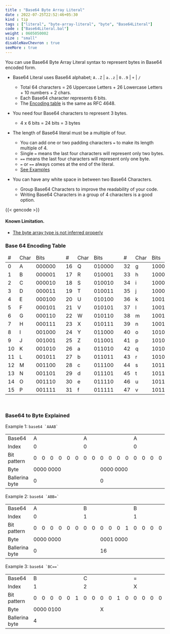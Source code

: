 ```yaml
---
title : "Base64 Byte Array Literal"
date : 2022-07-25T22:52:46+05:30
kind : tip 
tags : ["literal", "byte-array-literal", "byte", "Base64Literal"]
code : ["Base64Literal.bal"]
weight : 0605050002
size : "small"
disableNavChevron : true 
seeMore : true
---
```


You can use Base64 Byte Array Literal syntax to represent bytes in Base64 encoded form.
<!--more-->

- Base64 Literal uses Base64 alphabet; `A..Z` | `a..z` | `0..9` | `+` | `/`
  - Total 64 characters = 26 Uppercase Letters + 26 Lowercase Letters + 10 numbers + 2 chars. 
  - Each Base64 character represents 6 bits.
  - The [Encoding table](#base-64-encoding-table) is the same as RFC 4648. 

- You need four Base64 characters to represent 3 bytes. 
  - 4 x 6 bits = 24 bits = 3 bytes
- The length of Base64 literal must be a multiple of four. 
  - You can add one or two padding characters `=` to make its length multiple of 4.
  - Single `=` means the last four characters will represent only two bytes.
  - `==` means the last four characters will represent only one byte.
  - `=` or `==` always comes at the end of the literal.
  - [See Examples](#base64-to-byte-explained)
- You can have any white space in between two Base64 Characters. 
  - Group Base64 Characters to improve the readability of your code. 
  - Writing Base64 Characters in a group of 4 characters is a good option. 

{{< gencode >}}

#### Known Limitation. 

- [The byte array type is not inferred properly](https://github.com/ballerina-platform/ballerina-lang/issues/32542)

### Base 64 Encoding Table

<!-- {{<md >}}
|  # | Char | Bits |   |  # | Char | Bits |   |  # | Char | Bits |   |  # | Char | Bits | 
|----|----------|----------|---|----|----------|----------|---|----|----------|----------|---|----|----------|----------|
|  0 | A    |  000000  |   | 16 | Q    |  010000  |   | 32 | g    |  100000  |   | 48 | w    |  110000  |
|  1 | B    |  000001  |   | 17 | R    |  010001  |   | 33 | h    |  100001  |   | 49 | x    |  110001  |
|  2 | C    |  000010  |   | 18 | S    |  010010  |   | 34 | i    |  100010  |   | 50 | y    |  110010  |
|  3 | D    |  000011  |   | 19 | T    |  010011  |   | 35 | j    |  100011  |   | 51 | z    |  110011  |
|  4 | E    |  000100  |   | 20 | U    |  010100  |   | 36 | k    |  100100  |   | 52 | 0    |  110100  |
|  5 | F    |  000101  |   | 21 | V    |  010101  |   | 37 | l    |  100101  |   | 53 | 1    |  110101  |
|  6 | G    |  000110  |   | 22 | W    |  010110  |   | 38 | m    |  100110  |   | 54 | 2    |  110110  |
|  7 | H    |  000111  |   | 23 | X    |  010111  |   | 39 | n    |  100111  |   | 55 | 3    |  110111  |
|  8 | I    |  001000  |   | 24 | Y    |  011000  |   | 40 | o    |  101000  |   | 56 | 4    |  111000  |
|  9 | J    |  001001  |   | 25 | Z    |  011001  |   | 41 | p    |  101001  |   | 57 | 5    |  111001  |
| 10 | K    |  001010  |   | 26 | a    |  011010  |   | 42 | q    |  101010  |   | 58 | 6    |  111010  |
| 11 | L    |  001011  |   | 27 | b    |  011011  |   | 43 | r    |  101011  |   | 59 | 7    |  111011  |
| 12 | M    |  001100  |   | 28 | c    |  011100  |   | 44 | s    |  101100  |   | 60 | 8    |  111100  |
| 13 | N    |  001101  |   | 29 | d    |  011101  |   | 45 | t    |  101101  |   | 61 | 9    |  111101  |
| 14 | O    |  001110  |   | 30 | e    |  011110  |   | 46 | u    |  101110  |   | 62 | +    |  111110  |
| 15 | P    |  001111  |   | 31 | f    |  011111  |   | 47 | v    |  101111  |   | 63 | /    |  111111  |
{{</md>}} -->

<table class="center-ele center-txt tip-data">
    <thead>
        <tr>
            <td>#</td>
            <td>Char</td>
            <td>Bits</td>
            <td style=""></td>
            <td>#</td>
            <td>Char</td>
            <td>Bits</td>
            <td style=""></td>
            <td>#</td>
            <td>Char</td>
            <td>Bits</td>
            <td style=""></td>
            <td>#</td>
            <td>Char</td>
            <td>Bits</td>
        </tr>
    </thead>
    <tbody>
        <tr>
            <td>0</td>
            <td>A</td>
            <td>000000</td>
            <td rowspan="16" style=""></td>
            <td>16</td>
            <td>Q</td>
            <td>010000</td>
            <td rowspan="16" style=""></td>
            <td>32</td>
            <td>g</td>
            <td>100000</td>
            <td rowspan="16" style=""></td>
            <td>48</td>
            <td>w</td>
            <td>110000</td>
        </tr>
        <tr>
            <td>1</td>
            <td>B</td>
            <td>000001</td>
            <td>17</td>
            <td>R</td>
            <td>010001</td>
            <td>33</td>
            <td>h</td>
            <td>100001</td>
            <td>49</td>
            <td>x</td>
            <td>110001</td>
        </tr>
        <tr>
            <td>2</td>
            <td>C</td>
            <td>000010</td>
            <td>18</td>
            <td>S</td>
            <td>010010</td>
            <td>34</td>
            <td>i</td>
            <td>100010</td>
            <td>50</td>
            <td>y</td>
            <td>110010</td>
        </tr>
        <tr>
            <td>3</td>
            <td>D</td>
            <td>000011</td>
            <td>19</td>
            <td>T</td>
            <td>010011</td>
            <td>35</td>
            <td>j</td>
            <td>100011</td>
            <td>51</td>
            <td>z</td>
            <td>110011</td>
        </tr>
        <tr>
            <td>4</td>
            <td>E</td>
            <td>000100</td>
            <td>20</td>
            <td>U</td>
            <td>010100</td>
            <td>36</td>
            <td>k</td>
            <td>100100</td>
            <td>52</td>
            <td>0</td>
            <td>110100</td>
        </tr>
        <tr>
            <td>5</td>
            <td>F</td>
            <td>000101</td>
            <td>21</td>
            <td>V</td>
            <td>010101</td>
            <td>37</td>
            <td>l</td>
            <td>100101</td>
            <td>53</td>
            <td>1</td>
            <td>110101</td>
        </tr>
        <tr>
            <td>6</td>
            <td>G</td>
            <td>000110</td>
            <td>22</td>
            <td>W</td>
            <td>010110</td>
            <td>38</td>
            <td>m</td>
            <td>100110</td>
            <td>54</td>
            <td>2</td>
            <td>110110</td>
        </tr>
        <tr>
            <td>7</td>
            <td>H</td>
            <td>000111</td>
            <td>23</td>
            <td>X</td>
            <td>010111</td>
            <td>39</td>
            <td>n</td>
            <td>100111</td>
            <td>55</td>
            <td>3</td>
            <td>110111</td>
        </tr>
        <tr>
            <td>8</td>
            <td>I</td>
            <td>001000</td>
            <td>24</td>
            <td>Y</td>
            <td>011000</td>
            <td>40</td>
            <td>o</td>
            <td>101000</td>
            <td>56</td>
            <td>4</td>
            <td>111000</td>
        </tr>
        <tr>
            <td>9</td>
            <td>J</td>
            <td>001001</td>
            <td>25</td>
            <td>Z</td>
            <td>011001</td>
            <td>41</td>
            <td>p</td>
            <td>101001</td>
            <td>57</td>
            <td>5</td>
            <td>111001</td>
        </tr>
        <tr>
            <td>10</td>
            <td>K</td>
            <td>001010</td>
            <td>26</td>
            <td>a</td>
            <td>011010</td>
            <td>42</td>
            <td>q</td>
            <td>101010</td>
            <td>58</td>
            <td>6</td>
            <td>111010</td>
        </tr>
        <tr>
            <td>11</td>
            <td>L</td>
            <td>001011</td>
            <td>27</td>
            <td>b</td>
            <td>011011</td>
            <td>43</td>
            <td>r</td>
            <td>101011</td>
            <td>59</td>
            <td>7</td>
            <td>111011</td>
        </tr>
        <tr>
            <td>12</td>
            <td>M</td>
            <td>001100</td>
            <td>28</td>
            <td>c</td>
            <td>011100</td>
            <td>44</td>
            <td>s</td>
            <td>101100</td>
            <td>60</td>
            <td>8</td>
            <td>111100</td>
        </tr>
        <tr>
            <td>13</td>
            <td>N</td>
            <td>001101</td>
            <td>29</td>
            <td>d</td>
            <td>011101</td>
            <td>45</td>
            <td>t</td>
            <td>101101</td>
            <td>61</td>
            <td>9</td>
            <td>111101</td>
        </tr>
        <tr>
            <td>14</td>
            <td>O</td>
            <td>001110</td>
            <td>30</td>
            <td>e</td>
            <td>011110</td>
            <td>46</td>
            <td>u</td>
            <td>101110</td>
            <td>62</td>
            <td>+</td>
            <td>111110</td>
        </tr>
        <tr>
            <td>15</td>
            <td>P</td>
            <td>001111</td>
            <td>31</td>
            <td>f</td>
            <td>011111</td>
            <td>47</td>
            <td>v</td>
            <td>101111</td>
            <td>63</td>
            <td>/</td>
            <td>111111</td>
        </tr>
    </tbody>
</table>

<br/>

### Base64 to Byte Explained

Example 1: ``base64 `AAAB` ``

<table class="center-ele center-txt tip-data">
  <tr>
    <td>Base64</td>
    <td colspan="6">A</td>
    <td colspan="6">A</td>
    <td colspan="6">A</td>
    <td colspan="6">B</td>
  </tr>
  <tr>
    <td>Index</td>
    <td colspan="6">0</td>
    <td colspan="6">0</td>
    <td colspan="6">0</td>
    <td colspan="6">1</td>
  </tr>
  <tr>
    <td>Bit pattern</td>
    <td>0</td><td>0</td><td>0</td><td>0</td><td>0</td><td>0</td>
    <td>0</td><td>0</td><td>0</td><td>0</td><td>0</td><td>0</td>
    <td>0</td><td>0</td><td>0</td><td>0</td><td>0</td><td>0</td>
    <td>0</td><td>0</td><td>0</td><td>0</td><td>0</td><td>1</td>
  </tr>
  <tr>
    <td>Byte</td>
    <td colspan="8">0000 0000</td>
    <td colspan="8">0000 0000</td>
    <td colspan="8">0000 00001</td>
  </tr>
  <tr>
    <td>Ballerina byte</td>
    <td colspan="8">0</td>
    <td colspan="8">0</td>
    <td colspan="8">1</td>
  </tr>
</table>

Example 2: ``base64 `ABB=` ``

<table class="center-ele center-txt tip-data">
  <tr>
    <td>Base64</td>
    <td colspan="6">A</td>
    <td colspan="6">B</td>
    <td colspan="6">B</td>
    <td colspan="6">=</td>
  </tr>
  <tr>
    <td>Index</td>
    <td colspan="6">0</td>
    <td colspan="6">1</td>
    <td colspan="6">1</td>
    <td colspan="6">X</td>
  </tr>
  <tr>
    <td>Bit pattern</td>
    <td>0</td><td>0</td><td>0</td><td>0</td><td>0</td><td>0</td>
    <td>0</td><td>0</td><td>0</td><td>0</td><td>0</td><td>1</td>
    <td>0</td><td>0</td><td>0</td><td>0</td><td>0</td><td>1</td>
    <td>0</td><td>0</td><td>0</td><td>0</td><td>0</td><td>0</td>
  </tr>
  <tr>
    <td>Byte</td>
    <td colspan="8">0000 0000</td>
    <td colspan="8">0001 0000</td>
    <td colspan="8">x</td>
  </tr>
  <tr>
    <td>Ballerina byte</td>
    <td colspan="8">0</td>
    <td colspan="8">16</td>
    <td colspan="8"></td>
  </tr>
</table>

Example 3: ``base64 `BC==` ``

<table class="center-ele center-txt tip-data">
  <tr class>
    <td>Base64</td>
    <td colspan="6">B</td>
    <td colspan="6">C</td>
    <td colspan="6">=</td>
    <td colspan="6">=</td>
  </tr>
  <tr>
    <td>Index</td>
    <td colspan="6">1</td>
    <td colspan="6">2</td>
    <td colspan="6">X</td>
    <td colspan="6">X</td>
  </tr>
  <tr>
    <td>Bit pattern</td>
    <td>0</td><td>0</td><td>0</td><td>0</td><td>0</td><td>1</td>
    <td>0</td><td>0</td><td>0</td><td>0</td><td>1</td><td>0</td>
    <td>0</td><td>0</td><td>0</td><td>0</td><td>0</td><td>0</td>
    <td>0</td><td>0</td><td>0</td><td>0</td><td>0</td><td>0</td>
  </tr>
  <tr>
    <td>Byte</td>
    <td colspan="8">0000 0100</td>
    <td colspan="8">X</td>
    <td colspan="8">X</td>
  </tr>
  <tr>
    <td>Ballerina byte</td>
    <td colspan="8">4</td>
    <td colspan="8"></td>
    <td colspan="8"></td>
  </tr>
</table>